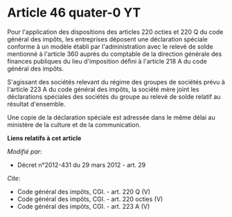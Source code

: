 # Article 46 quater-0 YT

Pour l'application des dispositions des articles 220 octies et 220 Q du code général des impôts, les entreprises déposent une
déclaration spéciale conforme à un modèle établi par l'administration avec le relevé de solde mentionné à l'article 360
auprès du comptable de la direction générale des finances publiques du lieu d'imposition défini à l'article 218 A du code
général des impôts. 

S'agissant des sociétés relevant du régime des groupes de sociétés prévu à l'article 223 A du code général des impôts, la
société mère joint les déclarations spéciales des sociétés du groupe au relevé de solde relatif au résultat d'ensemble. 

Une copie de la déclaration spéciale est adressée dans le même délai au ministère de la culture et de la communication.

**Liens relatifs à cet article**

_Modifié par_:

  - Décret n°2012-431  du 29 mars 2012 - art. 29

_Cite_:

  - Code général des impôts, CGI. - art. 220 Q (V)
  - Code général des impôts, CGI. - art. 220 octies (V)
  - Code général des impôts, CGI. - art. 223 A (V)
